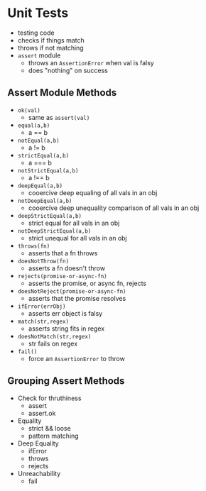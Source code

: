 # Unit Tests

- testing code
- checks if things match
- throws if not matching
- `assert` module
  - throws an `AssertionError` when val is falsy
  - does "nothing" on success

## Assert Module Methods

- `ok(val)`
  - same as `assert(val)`
- `equal(a,b)`
  - a == b
- `notEqual(a,b)`
  - a != b
- `strictEqual(a,b)`
  - a === b
- `notStrictEqual(a,b)`
  - a !== b
- `deepEqual(a,b)`
  - cooercive deep equaling of all vals in an obj
- `notDeepEqual(a,b)`
  - cooercive deep unequality comparison of all vals in an obj
- `deepStrictEqual(a,b)`
  - strict equal for all vals in an obj
- `notDeepStrictEqual(a,b)`
  - strict unequal for all vals in an obj
- `throws(fn)`
  - asserts that a fn throws
- `doesNotThrow(fn)`
  - asserts a fn doesn't throw
- `rejects(promise-or-async-fn)`
  - asserts the promise, or async fn, rejects
- `doesNotReject(promise-or-async-fn)`
  - asserts that the promise resolves
- `ifError(errObj)`
  - asserts err object is falsy
- `match(str,regex)`
  - asserts string fits in regex
- `doesNotMatch(str,regex)`
  - str fails on regex
- `fail()`
  - force an `AssertionError` to throw

## Grouping Assert Methods

- Check for thruthiness
  - assert
  - assert.ok
- Equality
  - strict && loose
  - pattern matching
- Deep Equality
  - ifError
  - throws
  - rejects
- Unreachability
  - fail
